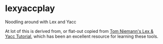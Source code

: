 lexyaccplay
===========

Noodling around with Lex and Yacc

At lot of this is derived from, or flat-out copied from [Tom Niemann's Lex & Yacc Tutorial](http://epaperpress.com/lexandyacc/), which has been an excellent resource for learning these tools.
